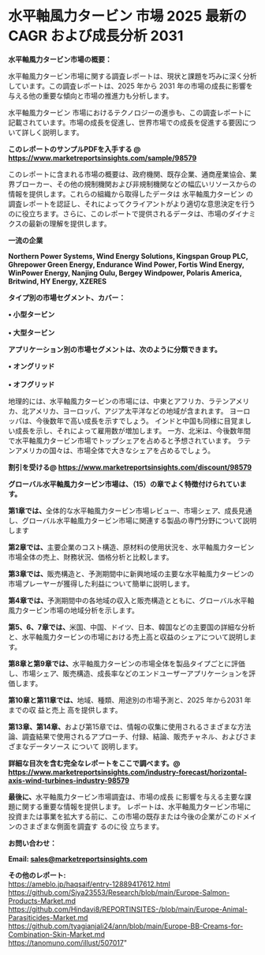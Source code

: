 # 水平軸風力タービン 市場 2025 最新の CAGR および成長分析 2031

<strong><b>水平軸風力タービン市場の概要：</b></strong>

水平軸風力タービン市場に関する調査レポートは、現状と課題を巧みに深く分析しています。この調査レポートは、2025 年から 2031 年の市場の成長に影響を与える他の重要な傾向と市場の推進力も分析します。

水平軸風力タービン 市場におけるテクノロジーの進歩も、この調査レポートに記載されています。市場の成長を促進し、世界市場での成長を促進する要因について詳しく説明します。

<strong>このレポートのサンプルPDFを入手する @ <a href=https://www.marketreportsinsights.com/sample/98579>https://www.marketreportsinsights.com/sample/98579</a></strong>

このレポートに含まれる市場の概要は、政府機関、既存企業、通商産業協会、業界ブローカー、その他の規制機関および非規制機関などの幅広いリソースからの情報を提供します。これらの組織から取得したデータは 水平軸風力タービン の調査レポートを認証し、それによってクライアントがより適切な意思決定を行うのに役立ちます。さらに、このレポートで提供されるデータは、市場のダイナミクスの最新の理解を提供します。

<strong>一流の企業</strong>

<strong><b>Northern Power Systems, Wind Energy Solutions, Kingspan Group PLC, Ghrepower Green Energy, Endurance Wind Power, Fortis Wind Energy, WinPower Energy, Nanjing Oulu, Bergey Windpower, Polaris America, Britwind, HY Energy, XZERES</b></strong>

<strong><b>タイプ別の市場セグメント、カバー：</b></strong>

<strong>• 小型タービン<br><br>• 大型タービン</strong>

<strong><b>アプリケーション別の市場セグメントは、次のように分類できます。</b></strong>

<strong>• オングリッド<br><br>• オフグリッド</strong>

 地理的には、水平軸風力タービンの市場には、中東とアフリカ、ラテンアメリカ、北アメリカ、ヨーロッパ、アジア太平洋などの地域が含まれます。 ヨーロッパは、今後数年で高い成長を示すでしょう。 インドと中国も同様に目覚ましい成長を示し、それによって雇用数が増加します。 一方、北米は、今後数年間で水平軸風力タービン市場でトップシェアを占めると予想されています。 ラテンアメリカの国々は、市場全体で大きなシェアを占めるでしょう。

<strong>割引を受ける@ <a href=https://www.marketreportsinsights.com/discount/98579>https://www.marketreportsinsights.com/discount/98579</a></strong>

<strong><b>グローバル水平軸風力タービン市場は、（15）の章でよく特徴付けられています。</b></strong>

<strong><b>第</b></strong><strong><b>1章では、</b></strong>全体的な水平軸風力タービン市場レビュー、市場シェア、成長見通し、グローバル水平軸風力タービン市場に関連する製品の専門分野について説明します

<strong><b>第2章では、</b></strong>主要企業のコスト構造、原材料の使用状況を、水平軸風力タービン市場全体の売上、財務状況、価格分析と比較します。

<strong><b>第3章では、</b></strong>販売構造と、予測期間中に新興地域の主要な水平軸風力タービンの市場プレーヤーが獲得した利益について簡単に説明します。

<strong><b>第4章では、</b></strong>予測期間中の各地域の収入と販売構造とともに、グローバル水平軸風力タービン市場の地域分析を示します。

<strong><b>第5、6、7章では、</b></strong>米国、中国、ドイツ、日本、韓国などの主要国の詳細な分析と、水平軸風力タービンの市場における売上高と収益のシェアについて説明します。

<strong><b>第8章と第9章では、</b></strong>水平軸風力タービンの市場全体を製品タイプごとに評価し、市場シェア、販売構造、成長率などのエンドユーザーアプリケーションを評価します。

<strong><b>第10章と第11章では、</b></strong>地域、種類、用途別の市場予測と、2025 年から2031 年までの収 益と売上 高を提供します。

<strong><b>第13章、第14章、</b></strong>および第15章では、情報の収集に使用されるさまざまな方法論、調査結果で使用されるアプローチ、付録、結論、販売チャネル、およびさまざまなデータソース について 説明します。

<strong>詳細な目次を含む完全なレポートをここで調べます。@ <a href=https://www.marketreportsinsights.com/industry-forecast/horizontal-axis-wind-turbines-industry-98579>https://www.marketreportsinsights.com/industry-forecast/horizontal-axis-wind-turbines-industry-98579</a></strong>

<strong><b>最後に、</b></strong>水平軸風力タービン市場調査は、市場の成長 に影響を</a>与える主要な課題に関する重要な情報を提供します。 レポートは、水平軸風力タービン市場に投資または事業を拡大する前に、この市場の既存または今後の企業がこのドメインのさまざまな側面を調査す るのに役 立ちます。

<strong><b>お問い合わせ：</b></strong>

<strong>Email: </strong><a href=mailto:sales@marketreportsinsights.com><strong>sales@marketreportsinsights.com</strong></a>

<strong>その他のレポート:</strong>
<br>
<a href=https://ameblo.jp/haqsaif/entry-12889417612.html>https://ameblo.jp/haqsaif/entry-12889417612.html</a>
<br>
<a href=https://github.com/Siya23553/Research/blob/main/Europe-Salmon-Products-Market.md>https://github.com/Siya23553/Research/blob/main/Europe-Salmon-Products-Market.md</a>
<br>
<a href=https://github.com/Hindavi8/REPORTINSITES-/blob/main/Europe-Animal-Parasiticides-Market.md>https://github.com/Hindavi8/REPORTINSITES-/blob/main/Europe-Animal-Parasiticides-Market.md</a>
<br>
<a href=https://github.com/tyagianjali24/ann/blob/main/Europe-BB-Creams-for-Combination-Skin-Market.md>https://github.com/tyagianjali24/ann/blob/main/Europe-BB-Creams-for-Combination-Skin-Market.md</a>
<br>
<a href=https://tanomuno.com/illust/507017>https://tanomuno.com/illust/507017</a>"
